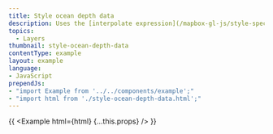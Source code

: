 ```yaml
---
title: Style ocean depth data
description: Uses the [interpolate expression](/mapbox-gl-js/style-spec#expressions-interpolate) with a cubic bezier curve expression to style bathymetry data.
topics:
  - Layers
thumbnail: style-ocean-depth-data
contentType: example
layout: example
language:
- JavaScript
prependJs:
- "import Example from '../../components/example';"
- "import html from './style-ocean-depth-data.html';"
---
```


{{ <Example html={html} {...this.props} /> }}
